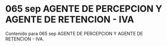# 065 sep  AGENTE DE PERCEPCION Y AGENTE DE RETENCION - IVA

Contenido para 065 sep  AGENTE DE PERCEPCION Y AGENTE DE RETENCION - IVA.